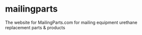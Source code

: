 # mailingparts
The website for MailingParts.com for mailing equipment urethane replacement parts &amp; products
